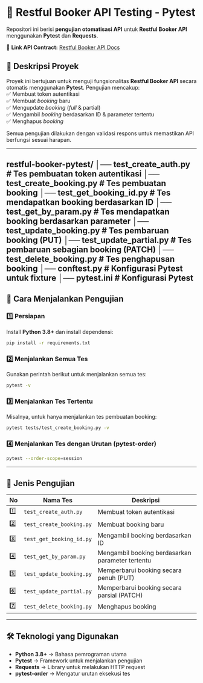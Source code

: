 # 🏨 Restful Booker API Testing - Pytest  

Repositori ini berisi **pengujian otomatisasi API** untuk **Restful Booker API** menggunakan **Pytest** dan **Requests**.  

🔗 **Link API Contract:** [Restful Booker API Docs](https://restful-booker.herokuapp.com/apidoc/index.html)  

## 📌 **Deskripsi Proyek**  
Proyek ini bertujuan untuk menguji fungsionalitas **Restful Booker API** secara otomatis menggunakan **Pytest**. Pengujian mencakup:  
✅ Membuat token autentikasi  
✅ Membuat _booking_ baru  
✅ Mengupdate _booking_ (_full_ & partial)  
✅ Mengambil _booking_ berdasarkan ID & parameter tertentu  
✅ Menghapus _booking_  

Semua pengujian dilakukan dengan validasi respons untuk memastikan API berfungsi sesuai harapan.  

---

restful-booker-pytest/
│── test_create_auth.py         # Tes pembuatan token autentikasi
│── test_create_booking.py      # Tes pembuatan booking
│── test_get_booking_id.py      # Tes mendapatkan booking berdasarkan ID
│── test_get_by_param.py        # Tes mendapatkan booking berdasarkan parameter
│── test_update_booking.py      # Tes pembaruan booking (PUT)
│── test_update_partial.py      # Tes pembaruan sebagian booking (PATCH)
│── test_delete_booking.py      # Tes penghapusan booking
│── conftest.py                 # Konfigurasi Pytest untuk fixture
│── pytest.ini                  # Konfigurasi Pytest
---

## 🚀 **Cara Menjalankan Pengujian**  

### 1️⃣ **Persiapan**  
Install **Python 3.8+** dan install dependensi:  
```sh
pip install -r requirements.txt
```

### 2️⃣ **Menjalankan Semua Tes**  
Gunakan perintah berikut untuk menjalankan semua tes:  
```sh
pytest -v
```

### 3️⃣ **Menjalankan Tes Tertentu**  
Misalnya, untuk hanya menjalankan tes pembuatan booking:  
```sh
pytest tests/test_create_booking.py -v
```

### 4️⃣ **Menjalankan Tes dengan Urutan (pytest-order)**  
```sh
pytest --order-scope=session
```

---

## 📌 **Jenis Pengujian**  

| **No** | **Nama Tes**                   | **Deskripsi** |
|--------|--------------------------------|--------------|
| 1️⃣    | `test_create_auth.py`         | Membuat token autentikasi |
| 2️⃣    | `test_create_booking.py`      | Membuat booking baru |
| 3️⃣    | `test_get_booking_id.py`      | Mengambil booking berdasarkan ID |
| 4️⃣    | `test_get_by_param.py`        | Mengambil booking berdasarkan parameter tertentu |
| 5️⃣    | `test_update_booking.py`      | Memperbarui booking secara penuh (PUT) |
| 6️⃣    | `test_update_partial.py`      | Memperbarui booking secara parsial (PATCH) |
| 7️⃣    | `test_delete_booking.py`      | Menghapus booking |

---

## 🛠 **Teknologi yang Digunakan**  
- **Python 3.8+** → Bahasa pemrograman utama  
- **Pytest** → Framework untuk menjalankan pengujian  
- **Requests** → Library untuk melakukan HTTP request  
- **pytest-order** → Mengatur urutan eksekusi tes  

